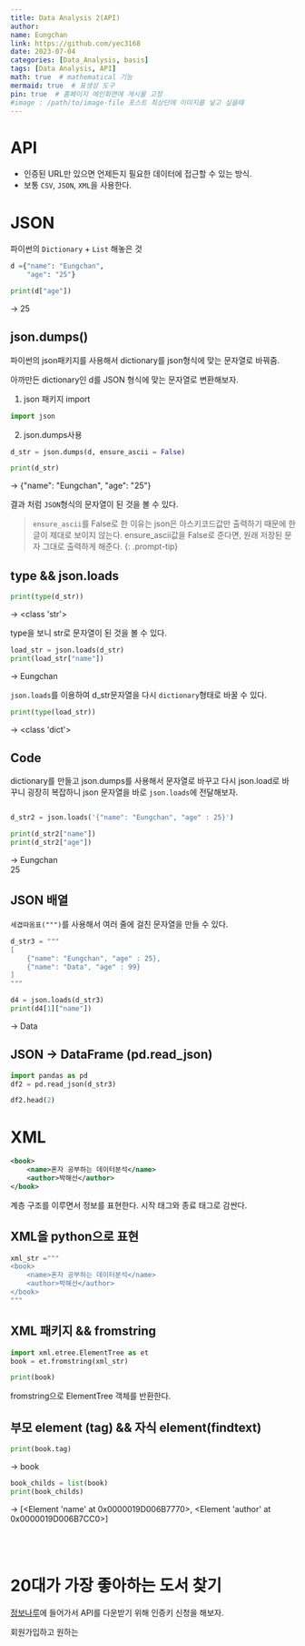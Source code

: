 ```yaml
---
title: Data Analysis 2(API)
author:
name: Eungchan
link: https://github.com/yec3168
date: 2023-07-04
categories: [Data_Analysis, basis]
tags: [Data Analysis, API]
math: true  # mathematical 기능
mermaid: true  # 표생성 도구
pin: true  # 홈페이지 메인화면에 게시물 고정
#image : /path/to/image-file 포스트 최상단에 이미지를 넣고 싶을때
---
```


# API
- 인증된 URL만 있으면 언제든지 필요한 데이터에 접근할 수 있는 방식.
- 보통 `CSV`, `JSON`, `XML`을 사용한다. 


# JSON
파이썬의 `Dictionary` + `List` 해놓은 것

```python
d ={"name": "Eungchan",
    "age": "25"}

print(d["age"])
```
-> 25

## json.dumps()
파이썬의 json패키지를 사용해서 dictionary를 json형식에 맞는 문자열로 바꿔줌.

아까만든 dictionary인 d를 JSON 형식에 맞는 문자열로 변환해보자.

1. json 패키지 import

```python
import json
```

2. json.dumps사용

```python
d_str = json.dumps(d, ensure_ascii = False)

print(d_str)
```
-> {"name": "Eungchan", "age": "25"}

결과 처럼 `JSON`형식의 문자열이 된 것을 볼 수 있다.

> `ensure_ascii`를 False로 한 이유는 json은 아스키코드값만 출력하기 때문에 한글이 제대로 보이지 않는다. ensure_ascii값을 False로 준다면, 원래 저장된 문자 그대로 출력하게 해준다.
{: .prompt-tip}

## type && json.loads
```python
print(type(d_str))
```
-> <class 'str'>

type을 보니 str로 문자열이 된 것을 볼 수 있다.

```python
load_str = json.loads(d_str)
print(load_str["name"])
```
-> Eungchan

`json.loads`를 이용하여 d_str문자열을 다시 `dictionary`형태로 바꿀 수 있다.

```python
print(type(load_str))
```
-> <class 'dict'>


## Code
dictionary를 만들고 json.dumps를 사용해서 문자열로 바꾸고 다시 json.load로 바꾸니 굉장히 복잡하니 json 문자열을 바로 `json.loads`에 전달해보자.

```python

d_str2 = json.loads('{"name": "Eungchan", "age" : 25}')

print(d_str2["name"])
print(d_str2["age"])
```
-> Eungchan<br>
   25


## JSON 배열

`세겹따옴표(""")`를 사용해서 여러 줄에 걸친 문자열을 만들 수 있다.

```python
d_str3 = """
[
    {"name": "Eungchan", "age" : 25},
    {"name": "Data", "age" : 99}
]
"""

d4 = json.loads(d_str3)
print(d4[1]["name"])
```
-> Data

## JSON -> DataFrame (pd.read_json)

```python
import pandas as pd
df2 = pd.read_json(d_str3)

df2.head(2)
```

# XML
```xml
<book>
    <name>혼자 공부하는 데이터분석</name>
    <author>박해선</author>
</book>
```
계층 구조를 이루면서 정보를 표현한다. 시작 태그와 종료 태그로 감싼다. 

## XML을 python으로 표현

```python
xml_str ="""
<book>
    <name>혼자 공부하는 데이터분석</name>
    <author>박해선</author>
</book>
"""
```

## XML 패키지 && fromstring

```python
import xml.etree.ElementTree as et
book = et.fromstring(xml_str)

print(book)
```

fromstring으로 ElementTree 객체를 반환한다.

## 부모 element (tag) && 자식 element(findtext)
```python
print(book.tag)
```
-> book

```python
book_childs = list(book)
print(book_childs)
```
-> [<Element 'name' at 0x0000019D006B7770>, <Element 'author' at 0x0000019D006B7CC0>]


<br><br>

# 20대가 가장 좋아하는 도서 찾기
[정보나루](https://www.data4library.kr)에 들어가서 API를 다운받기 위해 인증키 신청을 해보자.

회원가입하고 원하는